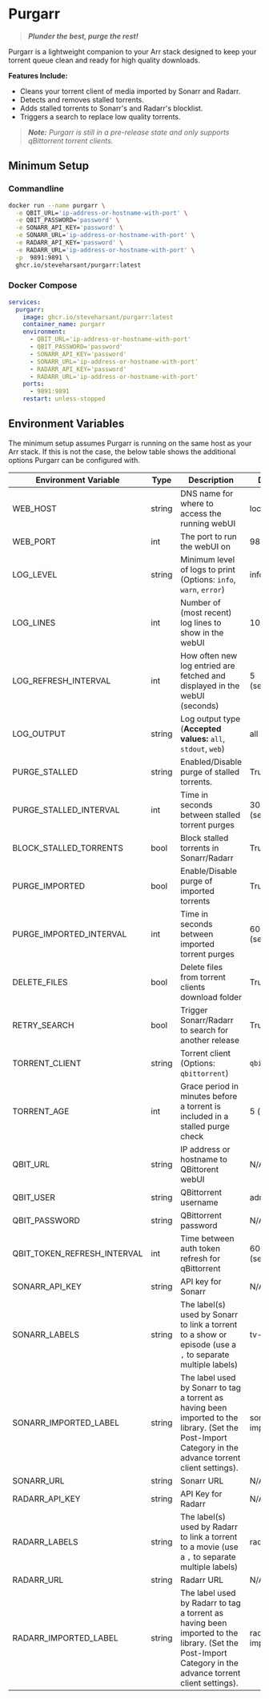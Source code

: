 # Purgarr

> ***Plunder the best, purge the rest!***

Purgarr is a lightweight companion to your Arr stack designed to keep your torrent queue clean and ready for high quality downloads.

**Features Include:**

* Cleans your torrent client of media imported by Sonarr and Radarr.
* Detects and removes stalled torrents.
* Adds stalled torrents to Sonarr's and Radarr's blocklist.
* Triggers a search to replace low quality torrents.

> ***Note:** Purgarr is still in a pre-release state and only supports qBittorrent torrent clients.*

## Minimum Setup

### Commandline

```bash
docker run --name purgarr \
  -e QBIT_URL='ip-address-or-hostname-with-port' \
  -e QBIT_PASSWORD='password' \
  -e SONARR_API_KEY='password' \
  -e SONARR_URL='ip-address-or-hostname-with-port' \
  -e RADARR_API_KEY='password' \
  -e RADARR_URL='ip-address-or-hostname-with-port' \
  -p  9891:9891 \
  ghcr.io/steveharsant/purgarr:latest
```

### Docker Compose

```yaml
services:
  purgarr:
    image: ghcr.io/steveharsant/purgarr:latest
    container_name: purgarr
    environment:
      - QBIT_URL='ip-address-or-hostname-with-port'
      - QBIT_PASSWORD='password'
      - SONARR_API_KEY='password'
      - SONARR_URL='ip-address-or-hostname-with-port'
      - RADARR_API_KEY='password'
      - RADARR_URL='ip-address-or-hostname-with-port'
    ports:
      - 9891:9891
    restart: unless-stopped
```

## Environment Variables

The minimum setup assumes Purgarr is running on the same host as your Arr stack. If this is not the case, the below table shows the additional options Purgarr can be configured with.

| Environment Variable        | Type   | Description                                                                                                                                              | Default         | Required |
|-----------------------------|--------|----------------------------------------------------------------------------------------------------------------------------------------------------------|-----------------|----------|
| WEB_HOST                    | string | DNS name for where to access the running webUI                                                                                                           | localhost       | No       |
| WEB_PORT                    | int    | The port to run the webUI on                                                                                                                             | 9891            | No       |
| LOG_LEVEL                   | string | Minimum level of logs to print (Options: `info`, `warn`, `error`)                                                                                        | info            | No       |
| LOG_LINES                   | int    | Number of (most recent) log lines to show in the webUI                                                                                                   | 100             | No       |
| LOG_REFRESH_INTERVAL        | int    | How often new log entried are fetched and displayed in the webUI (seconds)                                                                               | 5 (seconds)     | No       |
| LOG_OUTPUT                  | string | Log output type (**Accepted values:** `all`, `stdout`, `web`)                                                                                            | all             | No       |
| PURGE_STALLED               | string | Enabled/Disable purge of stalled torrents.                                                                                                               | True            | No       |
| PURGE_STALLED_INTERVAL      | int    | Time in seconds between stalled torrent purges                                                                                                           | 300 (seconds)   | No       |
| BLOCK_STALLED_TORRENTS      | bool   | Block stalled torrents in Sonarr/Radarr                                                                                                                  | True            | No       |
| PURGE_IMPORTED              | bool   | Enable/Disable purge of imported torrents                                                                                                                | True            | No       |
| PURGE_IMPORTED_INTERVAL     | int    | Time in seconds between imported torrent purges                                                                                                          | 600 (seconds)   | No       |
| DELETE_FILES                | bool   | Delete files from torrent clients download folder                                                                                                        | True            | No       |
| RETRY_SEARCH                | bool   | Trigger Sonarr/Radarr to search for another release                                                                                                      | True            | No       |
| TORRENT_CLIENT              | string | Torrent client (Options: `qbittorrent`)                                                                                                                  | `qbittorrent`   | No       |
| TORRENT_AGE                 | int    | Grace period in minutes before a torrent is included in a stalled purge check                                                                            | 5 (minutes)     | No       |
| QBIT_URL                    | string | IP address or hostname to QBittorent webUI                                                                                                               | N/A             | Yes      |
| QBIT_USER                   | string | QBittorrent username                                                                                                                                     | admin           | No       |
| QBIT_PASSWORD               | string | QBittorrent password                                                                                                                                     | N/A             | Yes      |
| QBIT_TOKEN_REFRESH_INTERVAL | int    | Time between auth token refresh for qBittorrent                                                                                                          | 600 (seconds)   | No       |
| SONARR_API_KEY              | string | API key for Sonarr                                                                                                                                       | N/A             | Yes      |
| SONARR_LABELS               | string | The label(s) used by Sonarr to link a torrent to a show or episode (use a `,` to separate multiple labels)                                               | tv-sonarr       | No       |
| SONARR_IMPORTED_LABEL       | string | The label used by Sonarr to tag a torrent as having been imported to the library. (Set the Post-Import Category in the advance torrent client settings). | sonarr-imported | No       |
| SONARR_URL                  | string | Sonarr URL                                                                                                                                               | N/A             | Yes      |
| RADARR_API_KEY              | string | API Key for Radarr                                                                                                                                       | N/A             | Yes      |
| RADARR_LABELS               | string | The label(s) used by Radarr to link a torrent to a movie (use a `,` to separate multiple labels)                                                         | radarr          | No       |
| RADARR_URL                  | string | Radarr URL                                                                                                                                               | N/A             | Yes      |
| RADARR_IMPORTED_LABEL       | string | The label used by Radarr to tag a torrent as having been imported to the library. (Set the Post-Import Category in the advance torrent client settings). | radarr-imported | Yes      |

